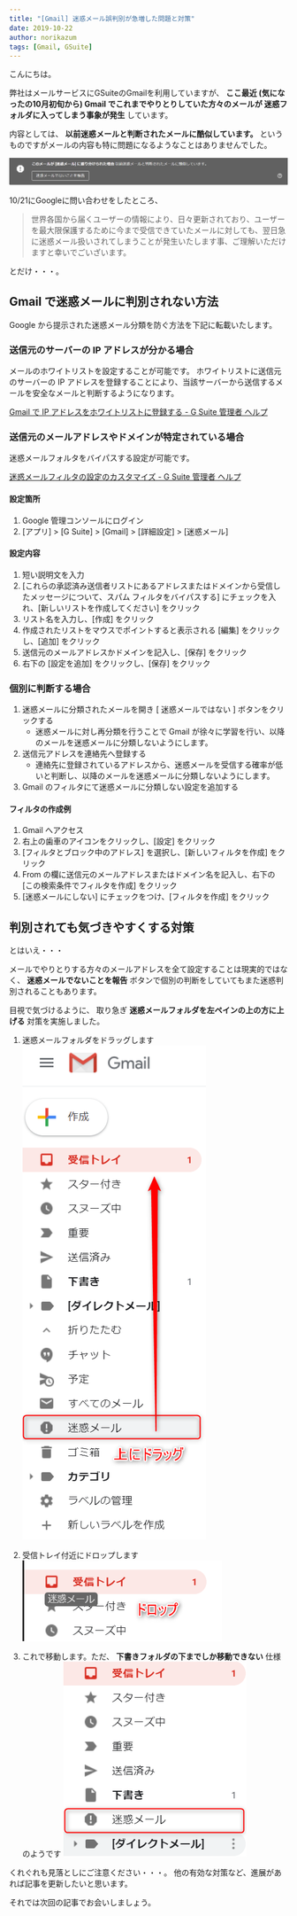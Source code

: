 ```yaml
---
title: "[Gmail] 迷惑メール誤判別が急増した問題と対策"
date: 2019-10-22
author: norikazum
tags: [Gmail, GSuite]
---
```


こんにちは。

弊社はメールサービスにGSuiteのGmailを利用していますが、 **ここ最近 (気になったの10月初旬から) Gmail でこれまでやりとりしていた方々のメールが 迷惑フォルダに入ってしまう事象が発生** しています。

内容としては、 **以前迷惑メールと判断されたメールに酷似しています。** というものですがメールの内容も特に問題になるようなことはありませんでした。

![](images/measures-to-enter-junk-mail-folder-1.png)

10/21にGoogleに問い合わせをしたところ、

> 世界各国から届くユーザーの情報により、日々更新されており、ユーザーを最大限保護するために今まで受信できていたメールに対しても、翌日急に迷惑メール扱いされてしまうことが発生いたします事、ご理解いただけますと幸いでごいざいます。

とだけ・・・。


## Gmail で迷惑メールに判別されない方法

Google から提示された迷惑メール分類を防ぐ方法を下記に転載いたします。

### 送信元のサーバーの IP アドレスが分かる場合

メールのホワイトリストを設定することが可能です。
ホワイトリストに送信元のサーバーの IP アドレスを登録することにより、当該サーバーから送信するメールを安全なメールと判断するようになります。

[Gmail で IP アドレスをホワイトリストに登録する - G Suite 管理者 ヘルプ](https://support.google.com/a/answer/60751?hl=ja)

### 送信元のメールアドレスやドメインが特定されている場合
迷惑メールフォルタをバイパスする設定が可能です。

[迷惑メールフィルタの設定のカスタマイズ - G Suite 管理者 ヘルプ](https://support.google.com/a/answer/2368132?hl=ja)

#### 設定箇所

1. Google 管理コンソールにログイン
2. [アプリ] > [G Suite] > [Gmail] > [詳細設定] > [迷惑メール]

#### 設定内容

1. 短い説明文を入力
2. [これらの承認済み送信者リストにあるアドレスまたはドメインから受信したメッセージについて、スパム フィルタをバイパスする] にチェックを入れ、[新しいリストを作成してください] をクリック
3. リスト名を入力し、[作成] をクリック
4. 作成されたリストをマウスでポイントすると表示される [編集] をクリックし、[追加] をクリック
5. 送信元のメールアドレスかドメインを記入し、[保存] をクリック
6. 右下の [設定を追加] をクリックし、[保存] をクリック

### 個別に判断する場合

1. 迷惑メールに分類されたメールを開き [ 迷惑メールではない ] ボタンをクリックする
    - 迷惑メールに対し再分類を行うことで Gmail が徐々に学習を行い、以降のメールを迷惑メールに分類しないようにします。
2. 送信元アドレスを連絡先へ登録する
    - 連絡先に登録されているアドレスから、迷惑メールを受信する確率が低いと判断し、以降のメールを迷惑メールに分類しないようにします。
3. Gmail のフィルタにて迷惑メールに分類しない設定を追加する

#### フィルタの作成例

1. Gmail へアクセス
2. 右上の歯車のアイコンをクリックし、[設定] をクリック
3. [フィルタとブロック中のアドレス] を選択し、[新しいフィルタを作成] をクリック
4. From の欄に送信元のメールアドレスまたはドメイン名を記入し、右下の [この検索条件でフィルタを作成] をクリック
5. [迷惑メールにしない] にチェックをつけ、[フィルタを作成] をクリック

## 判別されても気づきやすくする対策

とはいえ・・・

メールでやりとりする方々のメールアドレスを全て設定することは現実的ではなく、
**迷惑メールでないことを報告** ボタンで個別の判断をしていてもまた迷惑判別されることもあります。

目視で気づけるように、 取り急ぎ **迷惑メールフォルダを左ペインの上の方に上げる** 対策を実施しました。

1. 迷惑メールフォルダをドラッグします
![](images/measures-to-enter-junk-mail-folder-2.png)

1. 受信トレイ付近にドロップします
![](images/measures-to-enter-junk-mail-folder-3.png)

1. これで移動します。ただ、 **下書きフォルダの下までしか移動できない** 仕様のようです
![](images/measures-to-enter-junk-mail-folder-4.png)

くれぐれも見落としにご注意ください・・・。
他の有効な対策など、進展があれば記事を更新したいと思います。

それでは次回の記事でお会いしましょう。
